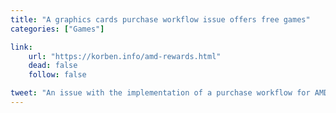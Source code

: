 ```yaml
---
title: "A graphics cards purchase workflow issue offers free games"
categories: ["Games"]

link:
    url: "https://korben.info/amd-rewards.html"
    dead: false
    follow: false

tweet: "An issue with the implementation of a purchase workflow for AMD Radeon graphics cards allows people to claim games for free."
---
```

